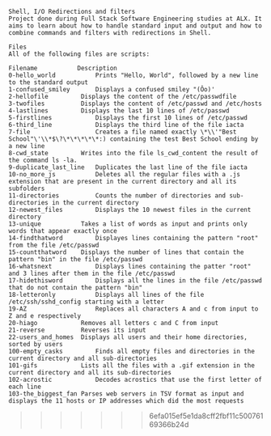     Shell, I/O Redirections and filters
    Project done during Full Stack Software Engineering studies at ALX. It aims to learn about how to handle standard input and output and how to combine commands and filters with redirections in Shell.

    Files
    All of the following files are scripts:

    Filename	       Description
    0-hello_world	        Prints "Hello, World", followed by a new line to the standard output
    1-confused_smiley       Displays a confused smiley "(Ôo)'
    2-hellofile	        Displays the content of the /etc/passwdfile
    3-twofiles	        Displays the content of /etc/passwd and /etc/hosts
    4-lastlines	        Displays the last 10 lines of /etc/passwd
    5-firstlines	        Displays the first 10 lines of /etc/passwd
    6-third_line	        Displays the third line of the file iacta
    7-file	                Creates a file named exactly \*\\'"Best School"\'\\*$\?\*\*\*\*\*:) containing the test Best School ending by a new line
    8-cwd_state	        Writes into the file ls_cwd_content the result of the command ls -la.
    9-duplicate_last_line	Duplicates the last line of the file iacta
    10-no_more_js	        Deletes all the regular files with a .js extension that are present in the current directory and all its subfolders
    11-directories	        Counts the number of directories and sub-directories in the current directory
    12-newest_files	        Displays the 10 newest files in the current directory
    13-unique	        Takes a list of words as input and prints only words that appear exactly once
    14-findthatword	        Displayes lines containing the pattern "root" from the file /etc/passwd
    15-countthatword	Displays the number of lines that contain the pattern "bin" in the file /etc/passwd
    16-whatsnext	        Displays lines containing the patter "root" and 3 lines after them in the file /etc/passwd
    17-hidethisword	        Displays all the lines in the file /etc/passwd that do not contain the pattern "bin"
    18-letteronly	        Displays all lines of the file /etc/ssh/sshd_config starting with a letter
    19-AZ	                Replaces all characters A and c from input to Z and e respectively
    20-hiago	        Removes all letters c and C from input
    21-reverse	        Reverses its input
    22-users_and_homes	Displays all users and their home directories, sorted by users
    100-empty_casks	        Finds all empty files and directories in the current directory and all sub-directories
    101-gifs	        Lists all the files with a .gif extension in the current directory and all its sub-directories
    102-acrostic	        Decodes acrostics that use the first letter of each line
    103-the_biggest_fan	Parses web servers in TSV format as input and displays the 11 hosts or IP addresses which did the most requests
>>>>>>> 6efa015ef5e1da8cff2fbf11c50076169366b24d
